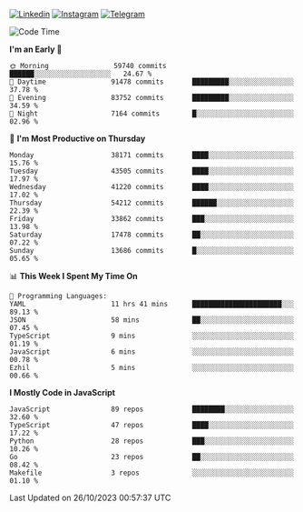 [![Linkedin](https://img.shields.io/badge/-Archie-blue?style=flat-square&labelColor=gray&logo=Linkedin&logoColor=white&link=https://www.linkedin.com/in/archisdi)](https://www.linkedin.com/in/archisdi)
[![Instagram](https://img.shields.io/badge/-@archisdi-orange?style=flat-square&labelColor=gray&logo=Instagram&logoColor=white&link=https://www.instagram.com/archisdi)](https://www.instagram.com/archisdi)
[![Telegram](https://img.shields.io/badge/-aai-informational?style=flat-square&labelColor=gray&logo=telegram&logoColor=white&link=https://t.me/archisdi)](https://t.me/archisdi)

<!--START_SECTION:waka-->
![Code Time](http://img.shields.io/badge/Code%20Time-2%2C436%20hrs%203%20mins-blue)

**I'm an Early 🐤** 

```text
🌞 Morning                59740 commits       ██████░░░░░░░░░░░░░░░░░░░   24.67 % 
🌆 Daytime                91478 commits       █████████░░░░░░░░░░░░░░░░   37.78 % 
🌃 Evening                83752 commits       █████████░░░░░░░░░░░░░░░░   34.59 % 
🌙 Night                  7164 commits        █░░░░░░░░░░░░░░░░░░░░░░░░   02.96 % 
```
📅 **I'm Most Productive on Thursday** 

```text
Monday                   38171 commits       ████░░░░░░░░░░░░░░░░░░░░░   15.76 % 
Tuesday                  43505 commits       ████░░░░░░░░░░░░░░░░░░░░░   17.97 % 
Wednesday                41220 commits       ████░░░░░░░░░░░░░░░░░░░░░   17.02 % 
Thursday                 54212 commits       ██████░░░░░░░░░░░░░░░░░░░   22.39 % 
Friday                   33862 commits       ███░░░░░░░░░░░░░░░░░░░░░░   13.98 % 
Saturday                 17478 commits       ██░░░░░░░░░░░░░░░░░░░░░░░   07.22 % 
Sunday                   13686 commits       █░░░░░░░░░░░░░░░░░░░░░░░░   05.65 % 
```


📊 **This Week I Spent My Time On** 

```text
💬 Programming Languages: 
YAML                     11 hrs 41 mins      ██████████████████████░░░   89.13 % 
JSON                     58 mins             ██░░░░░░░░░░░░░░░░░░░░░░░   07.45 % 
TypeScript               9 mins              ░░░░░░░░░░░░░░░░░░░░░░░░░   01.19 % 
JavaScript               6 mins              ░░░░░░░░░░░░░░░░░░░░░░░░░   00.78 % 
Ezhil                    5 mins              ░░░░░░░░░░░░░░░░░░░░░░░░░   00.66 % 
```

**I Mostly Code in JavaScript** 

```text
JavaScript               89 repos            ████████░░░░░░░░░░░░░░░░░   32.60 % 
TypeScript               47 repos            ████░░░░░░░░░░░░░░░░░░░░░   17.22 % 
Python                   28 repos            ███░░░░░░░░░░░░░░░░░░░░░░   10.26 % 
Go                       23 repos            ██░░░░░░░░░░░░░░░░░░░░░░░   08.42 % 
Makefile                 3 repos             ░░░░░░░░░░░░░░░░░░░░░░░░░   01.10 % 
```




 Last Updated on 26/10/2023 00:57:37 UTC
<!--END_SECTION:waka-->